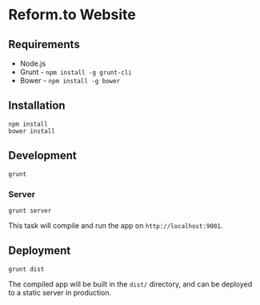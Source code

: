 # Reform.to Website

## Requirements

* Node.js
* Grunt - `npm install -g grunt-cli`
* Bower - `npm install -g bower`

## Installation

    npm install
    bower install

## Development

    grunt

### Server

    grunt server

This task will compile and run the app on `http://localhost:9001`.

## Deployment

    grunt dist

The compiled app will be built in the `dist/` directory, and can be deployed to
a static server in production.
